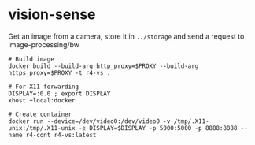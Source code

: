 # vision-sense

Get an image from a camera, store it in `../storage` and send a request to image-processing/bw

```
# Build image
docker build --build-arg http_proxy=$PROXY --build-arg https_proxy=$PROXY -t r4-vs .

# For X11 forwarding
DISPLAY=:0.0 ; export DISPLAY
xhost +local:docker

# Create container
docker run --device=/dev/video0:/dev/video0 -v /tmp/.X11-unix:/tmp/.X11-unix -e DISPLAY=$DISPLAY -p 5000:5000 -p 8888:8888 --name r4-cont r4-vs:latest
```
